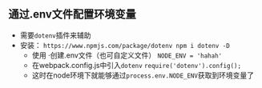 ## 通过.env文件配置环境变量
  - 需要`dotenv`插件来辅助
  - 安装：
    `
    https://www.npmjs.com/package/dotenv
    npm i dotenv -D
    `
    - 使用
      ·创建.env文件（也可自定义文件）
      `
        NODE_ENV = 'hahah'
      `
    - 在webpack.config.js中引入`dotenv`
      `
      require('dotenv').config();
      `
    - 这时在node环境下就能够通过`process.env.NODE_ENV`获取到环境变量了
